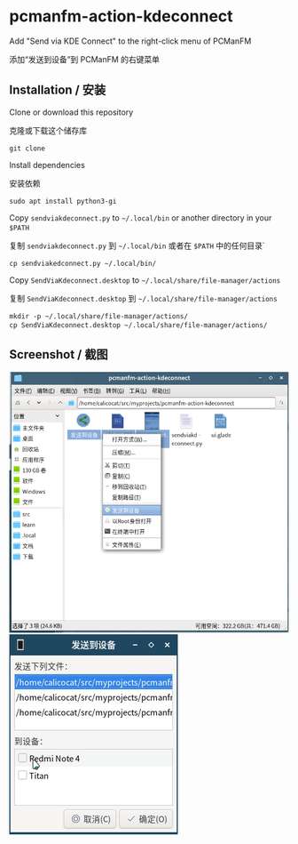 # pcmanfm-action-kdeconnect

Add "Send via KDE Connect" to the right-click menu of PCManFM

添加“发送到设备”到 PCManFM 的右键菜单

## Installation / 安装

Clone or download this repository

克隆或下载这个储存库

```
git clone 
```

Install dependencies

安装依赖

```
sudo apt install python3-gi
```

Copy `sendviakdeconnect.py` to `~/.local/bin` or another directory in your `$PATH`

复制 `sendviakdeconnect.py` 到 `~/.local/bin` 或者在 `$PATH` 中的任何目录`

```
cp sendviakedconnect.py ~/.local/bin/
```

Copy `SendViaKdeconnect.desktop` to `~/.local/share/file-manager/actions`

复制 `SendViaKdeconnect.desktop` 到 `~/.local/share/file-manager/actions`

```
mkdir -p ~/.local/share/file-manager/actions/
cp SendViaKdeconnect.desktop ~/.local/share/file-manager/actions/
```

## Screenshot / 截图

![screenshot1.png](screenshot1.png) ![screenshot2.png](screenshot2.png)